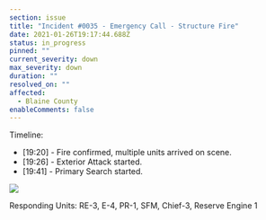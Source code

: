 ```yaml
---
section: issue
title: "Incident #0035 - Emergency Call - Structure Fire"
date: 2021-01-26T19:17:44.688Z
status: in_progress
pinned: ""
current_severity: down
max_severity: down
duration: ""
resolved_on: ""
affected:
  - Blaine County
enableComments: false
---
```

Timeline:

* \[19:20] - Fire confirmed, multiple units arrived on scene.
* \[19:26] - Exterior Attack started.
* \[19:41] - Primary Search started.

![](https://i.imgur.com/ws8ZzFw.jpg)

Responding Units: RE-3, E-4, PR-1, SFM, Chief-3, Reserve Engine 1